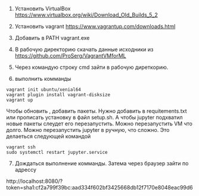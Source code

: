 1. Установить VirtualBox
https://www.virtualbox.org/wiki/Download_Old_Builds_5_2

2. Установить vagrant
https://www.vagrantup.com/downloads.html

3. Добавить в PATH vagrant.exe

4. В рабочую директорию скачать данные исходники из https://github.com/ProSerg/VagrantVMforML

5. Через командую строку cmd зайти в рабочую диреткорию.

6. выполнить комманды

```
vagrant init ubuntu/xenial64
vagrant plugin install vagrant-disksize
vagrant up
```

Чтобы обновить , добавить пакеты. Нужно добавить в requitements.txt или прописать установку в файл setup.sh.
А чтобы jupyter подхватил новые пакеты слеудет его перезапустить.
Можно перезапустить VM что долго. 
Можно перезапустить jupyter в ручную, что сложно. Это делаеться следующей командой

```
vagrant ssh
sudo systemctl restart jupyter.service
```

7. Дождаться выполнение комманды. Затема через браузер зайти по адрессу 

http://localhost:8080/?token=sha1:cf2a799f39bc:aad334f602bf3425668db12f7170e8048eac99d6